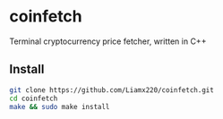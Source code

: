 # coinfetch
Terminal cryptocurrency price fetcher, written in C++

## Install
```sh
git clone https://github.com/Liamx220/coinfetch.git
cd coinfetch
make && sudo make install

```


